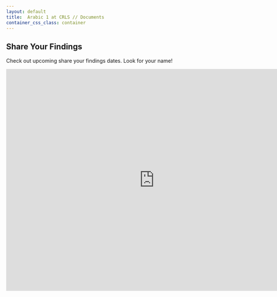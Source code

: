 ```yaml
---
layout: default
title:  Arabic 1 at CRLS // Documents
container_css_class: container
---
```


## Share Your Findings

Check out upcoming share your findings dates. Look for your name!

<iframe src="https://www.google.com/calendar/embed?src=jcqv4sm8c5tg7fj2m5j0l34qsk%40group.calendar.google.com&ctz=America/New_York" style="border: 0" width="800" height="600" frameborder="0" scrolling="no"></iframe>